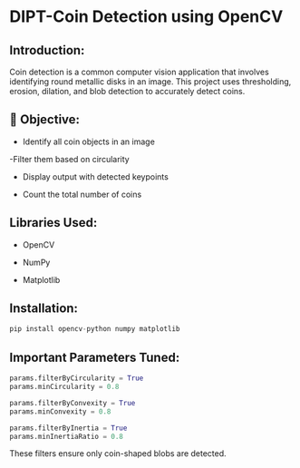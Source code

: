 # DIPT-Coin Detection using OpenCV

## Introduction:
Coin detection is a common computer vision application that involves identifying round metallic disks in an image. This project uses thresholding, erosion, dilation, and blob detection to accurately detect coins.

## 🎯 Objective:
- Identify all coin objects in an image

 -Filter them based on circularity

- Display output with detected keypoints

- Count the total number of coins

## Libraries Used:
- OpenCV 

- NumPy

- Matplotlib

## Installation:
```python
pip install opencv-python numpy matplotlib

```

## Important Parameters Tuned:
```python
params.filterByCircularity = True
params.minCircularity = 0.8

params.filterByConvexity = True
params.minConvexity = 0.8

params.filterByInertia = True
params.minInertiaRatio = 0.8

```

These filters ensure only coin-shaped blobs are detected.
